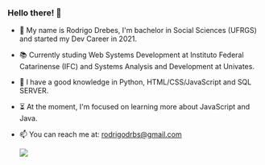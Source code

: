   ###        Hello there! 👋

- 🌱 My name is Rodrigo Drebes, I'm bachelor in Social Sciences (UFRGS) and started my Dev Career in 2021. 

- 📚 Currently studing Web Systems Development at Instituto Federal Catarinense (IFC) and Systems Analysis and Development at Univates.

- 📜 I have a good knowledge in Python, HTML/CSS/JavaScript and SQL SERVER.

- ⏳ At the moment, I'm focused on learning more about JavaScript and Java.

- 📫 You can reach me at: rodrigodrbs@gmail.com


   <a href="https://www.linkedin.com/in/rodrigodrebes/"><img src="https://img.shields.io/badge/LinkedIn-0077B5?style=for-the-badge&logo=linkedin&logoColor=white" target="_blank"></a>


